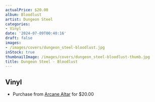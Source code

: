 ```yaml
---
actualPrice: $20.00
album: Bloodlust
artist: Dungeon Steel
categories:
- Vinyl
date: '2024-07-09T00:40:16'
draft: false
images:
- /images/covers/dungeon_steel-bloodlust.jpg
inStock: true
thumbnailImage: /images/covers/dungeon_steel-bloodlust-thumb.jpg
title: Dungeon Steel - Bloodlust
---
```


## Vinyl
* Purchase from [Arcane Altar](https://arcanealtar.bigcartel.com/product/dungeon-steel-bloodlust-10) for $20.00
